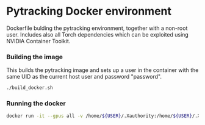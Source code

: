 Pytracking Docker environment
=========================

Dockerfile bulding the pytracking environment, together with a non-root user.
Includes also all Torch dependencies which can be exploited using NVIDIA Container Toolkit.

### Building the image
This builds the pytracking image and sets up a user in the container with the same UID as the current host user and password "password".
```bash
./build_docker.sh
```

### Running the docker
```bash
docker run -it --gpus all -v /home/${USER}/.Xauthority:/home/${USER}/.Xauthority -e DISPLAY -v /tmp/.X11-unix/:/tmp/.X11-unix/ -v /home/${USER}/elia_franc_329:/home/${USER}/code -v /home/${USER}/dataset_processing/drone_dataset_split:/home/${USER}/drone_dataset_split -v /datasets/EV_UAV2:/home/${USER}/EV_UAV2 --rm --net=host pytracking_${USER} bash

```
